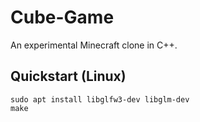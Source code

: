 # Cube-Game
An experimental Minecraft clone in C++.

## Quickstart (Linux)

```shell
sudo apt install libglfw3-dev libglm-dev
make
```

